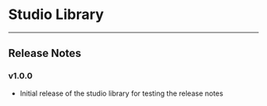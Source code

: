 # Studio Library 
___

## Release Notes

### v1.0.0
* Initial release of the studio library for testing the release notes